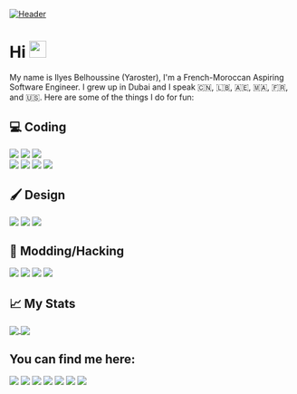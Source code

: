 [![Header](https://raw.githubusercontent.com/Yaroster/yaro/main/readme_banner.svg "Header")](https://yaroster.github.io/)
# Hi <img src="https://raw.githubusercontent.com/MartinHeinz/MartinHeinz/master/wave.gif" width="30px">
My name is Ilyes Belhoussine (Yaroster), I'm a French-Moroccan Aspiring Software Engineer. I grew up in Dubai and I speak 🇨🇳, 🇱🇧, 🇦🇪, 🇲🇦, 🇫🇷, and 🇺🇸.
Here are some of the things I do for fun:

## 💻 Coding
![](https://img.shields.io/badge/html5%20-%23E34F26.svg?&style=for-the-badge&logo=html5&logoColor=white)
![](https://img.shields.io/badge/css3%20-%231572B6.svg?&style=for-the-badge&logo=css3&logoColor=white)
![](https://img.shields.io/badge/javascript%20-%23323330.svg?&style=for-the-badge&logo=javascript&logoColor=%23F7DF1E)
<br>
![](https://img.shields.io/badge/swift-%23FA7343.svg?&style=for-the-badge&logo=swift&logoColor=white)
![](https://img.shields.io/badge/python%20-%2314354C.svg?&style=for-the-badge&logo=python&logoColor=white)
![](https://img.shields.io/badge/c%23%20-%23239120.svg?&style=for-the-badge&logo=c-sharp&logoColor=white)
![](https://img.shields.io/badge/java-%23ED8B00.svg?&style=for-the-badge&logo=java&logoColor=white)

## 🖌️ Design
![](https://img.shields.io/badge/figma%20-%23F24E1E.svg?&style=for-the-badge&logo=figma&logoColor=white)
![](https://img.shields.io/badge/adobe%20illustrator%20-%23FF9A00.svg?&style=for-the-badge&logo=adobe%20illustrator&logoColor=white)
![](https://img.shields.io/badge/adobe%20photoshop%20-%2331A8FF.svg?&style=for-the-badge&logo=adobe%20photoshop&logoColor=white)

## 🔧 Modding/Hacking
![](https://img.shields.io/badge/-Raspberry%20Pi-C51A4A?style=for-the-badge&logo=Raspberry-Pi)
![](https://img.shields.io/badge/-Arduino-00979D?style=for-the-badge&logo=Arduino&logoColor=white)
![](https://img.shields.io/badge/unity%20-%23000000.svg?&style=for-the-badge&logo=unity&logoColor=white)
![](https://img.shields.io/badge/Windows-0078D6?style=for-the-badge&logo=windows&logoColor=white)

## &#x1f4c8; My Stats
<a href="https://github.com/yaroster/github-readme-stats">
  <img align="center" src="https://github-readme-stats.vercel.app/api?username=Yaroster&show_icons=true&theme=dark&icon_color=fff" />
</a>
<a href="https://github.com/yaroster/github-readme-stats">
  <img align="center" src="https://github-readme-stats.vercel.app/api/top-langs/?username=Yaroster&layout=compact&theme=dark"/>
</a>

## You can find me here:
[![](https://img.shields.io/badge/Youtube%20-%23FF0000.svg?&style=for-the-badge&logo=YouTube&logoColor=white)](https://www.youtube.com/channel/UCfPxODJFdt9Y08je7Lv_uXw)
[![](https://img.shields.io/badge/Reddit-FF4500?style=for-the-badge&logo=reddit&logoColor=white)](https://www.reddit.com/user/Yaroster)
[![](https://img.shields.io/badge/Gmail-D14836?style=for-the-badge&logo=gmail&logoColor=white)](mailto:yaroster2@gmail.com)
[![](https://img.shields.io/badge/Instagram%20-%23E4405F.svg?&style=for-the-badge&logo=Instagram&logoColor=white)](https://instagram.com/Yaroster)
[![](https://img.shields.io/badge/Tumblr%20-%2336465D.svg?&style=for-the-badge&logo=Tumblr&logoColor=white)](https://yaroster.tumblr.com)
[![](https://img.shields.io/badge/Twitter%20-%231DA1F2.svg?&style=for-the-badge&logo=Twitter&logoColor=white)](https://twitter.com/Yaroster)
[![](https://img.shields.io/badge/Discord%20-%237289DA.svg?&style=for-the-badge&logo=discord&logoColor=white)](https://pastebin.com/2TcX8Uef)
